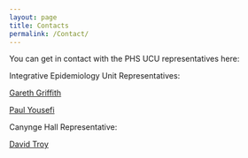 ```yaml
---
layout: page
title: Contacts
permalink: /Contact/
---
```


You can get in contact with the PHS UCU representatives here:

Integrative Epidemiology Unit Representatives:

[Gareth Griffith](mailto:g.griffith@bristol.ac.uk)

[Paul Yousefi](mailto:paul.yousefi@bristol.ac.uk)

Canynge Hall Representative:

[David Troy](mailto:david.troy@bristol.ac.uk)
